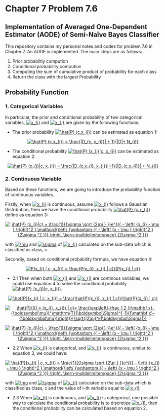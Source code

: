# Chapter 7 Problem 7.6 
## Implementation of Averaged One-Dependent Estimator (AODE) of Semi-Naïve Bayes Classifier

This repository contains my personal notes and codes for problem 7.6 in Chapter 7. An AODE is implemented. The main steps are as follows:

1. Prior probabiltiy compution
2. Conditional probability compution
3. Computing the sum of cumulative product of probability for each class
4. Return the class with the largest Probability

## Probability Function
### 1. Categorical Variables
In particular, the prior and conditional probability of two categorical variables, <a href="https://www.codecogs.com/eqnedit.php?latex=x_{i}" target="_blank"><img src="https://latex.codecogs.com/gif.latex?x_{i}" title="x_{i}" /></a> and <a href="https://www.codecogs.com/eqnedit.php?latex=x_{j}" target="_blank"><img src="https://latex.codecogs.com/gif.latex?x_{j}" title="x_{j}" /></a> are given by the following functions:

- The prior probability <a href="https://www.codecogs.com/eqnedit.php?latex=\hat{P}&space;(c,x_{i})" target="_blank"><img src="https://latex.codecogs.com/gif.latex?\hat{P}&space;(c,x_{i})" title="\hat{P} (c,x_{i})" /></a> can be estimated as equation 1:
<p align="center">
<a href="https://www.codecogs.com/eqnedit.php?latex=\hat{P}&space;(c,x_{i})&space;=&space;\frac{|D_{c,&space;x_{i}}|&space;&plus;&space;1}{|D|&plus;&space;N_{i}}" target="_blank"><img src="https://latex.codecogs.com/gif.latex?\hat{P}&space;(c,x_{i})&space;=&space;\frac{|D_{c,&space;x_{i}}|&space;&plus;&space;1}{|D|&plus;&space;N_{i}}" title="\hat{P} (c,x_{i}) = \frac{|D_{c, x_{i}}| + 1}{|D|+ N_{i}}" /></a>
</p>

- The conditional probability <a href="https://www.codecogs.com/eqnedit.php?latex=\hat{P}&space;(x_{j}|c,&space;x_{i})" target="_blank"><img src="https://latex.codecogs.com/gif.latex?\hat{P}&space;(x_{j}|c,&space;x_{i})" title="\hat{P} (x_{j}|c, x_{i})" /></a> can be estimated as equation 2:

<p align="center">
<a href="https://www.codecogs.com/eqnedit.php?latex=\hat{P}&space;(x_{j}|c,&space;x_{i})&space;=&space;\frac{|D_{c,x_{i},&space;x_{j}}|&plus;1}{|D_{c,x_{i}}|&space;&plus;&space;N_{j}}" target="_blank"><img src="https://latex.codecogs.com/gif.latex?\hat{P}&space;(x_{j}|c,&space;x_{i})&space;=&space;\frac{|D_{c,x_{i},&space;x_{j}}|&plus;1}{|D_{c,x_{i}}|&space;&plus;&space;N_{j}}" title="\hat{P} (x_{j}|c, x_{i}) = \frac{|D_{c,x_{i}, x_{j}}|+1}{|D_{c,x_{i}}| + N_{j}}" /></a>
</p>


### 2. Continuous Variable
Based on these functions, we are going to introduce the probability function of continuous variables. 

  Firstly, when <a href="https://www.codecogs.com/eqnedit.php?latex=x_{i}" target="_blank"><img src="https://latex.codecogs.com/gif.latex?x_{i}" title="x_{i}" /></a> is continuous, assume <a href="https://www.codecogs.com/eqnedit.php?latex=x_{i}" target="_blank"><img src="https://latex.codecogs.com/gif.latex?x_{i}" title="x_{i}" /></a> follows a Gaussian Distribution, then we have the conditional probability <a href="https://www.codecogs.com/eqnedit.php?latex=\hat{P}&space;(c,x_{i})" target="_blank"><img src="https://latex.codecogs.com/gif.latex?\hat{P}&space;(c,x_{i})" title="\hat{P} (c,x_{i})" /></a> define as equation 3:
<p align="center">
<a href="https://www.codecogs.com/eqnedit.php?latex=\hat{P}&space;(x_{i}|c)&space;=&space;\frac{1}{{\sigma&space;\sqrt&space;{2\pi&space;}&space;}}e^{{{&space;-&space;\left(&space;{x_{i}&space;-&space;\mu&space;}&space;\right)^2&space;}&space;\mathord{\left/&space;{\vphantom&space;{{&space;-&space;\left(&space;{x&space;-&space;\mu&space;}&space;\right)^2&space;}&space;{2\sigma&space;^2&space;}}}&space;\right.&space;\kern-\nulldelimiterspace}&space;{2\sigma&space;^2&space;}}}" target="_blank"><img src="https://latex.codecogs.com/gif.latex?\hat{P}&space;(x_{i}|c)&space;=&space;\frac{1}{{\sigma&space;\sqrt&space;{2\pi&space;}&space;}}e^{{{&space;-&space;\left(&space;{x_{i}&space;-&space;\mu&space;}&space;\right)^2&space;}&space;\mathord{\left/&space;{\vphantom&space;{{&space;-&space;\left(&space;{x&space;-&space;\mu&space;}&space;\right)^2&space;}&space;{2\sigma&space;^2&space;}}}&space;\right.&space;\kern-\nulldelimiterspace}&space;{2\sigma&space;^2&space;}}}" title="\hat{P} (x_{i}|c) = \frac{1}{{\sigma \sqrt {2\pi } }}e^{{{ - \left( {x_{i} - \mu } \right)^2 } \mathord{\left/ {\vphantom {{ - \left( {x - \mu } \right)^2 } {2\sigma ^2 }}} \right. \kern-\nulldelimiterspace} {2\sigma ^2 }}}" /></a>

</p>

with <a href="https://www.codecogs.com/eqnedit.php?latex=\mu" target="_blank"><img src="https://latex.codecogs.com/gif.latex?\mu" title="\mu" /></a> and <a href="https://www.codecogs.com/eqnedit.php?latex=\sigma" target="_blank"><img src="https://latex.codecogs.com/gif.latex?\sigma" title="\sigma" /></a> of <a href="https://www.codecogs.com/eqnedit.php?latex=x_{i}" target="_blank"><img src="https://latex.codecogs.com/gif.latex?x_{i}" title="x_{i}" /></a> calculated on the sub-data which is classified as class, c.

  
  Secondly, based on conditional probability formula, we have equation 4:

<p align="center">
  <a href="https://www.codecogs.com/eqnedit.php?latex=P(x_{j}&space;|&space;c,&space;x_{i})&space;=&space;\frac{P(x_{i},&space;x_{j}&space;|&space;c)}{P(x_{i}&space;|&space;c)}" target="_blank"><img src="https://latex.codecogs.com/gif.latex?P(x_{j}&space;|&space;c,&space;x_{i})&space;=&space;\frac{P(x_{i},&space;x_{j}&space;|&space;c)}{P(x_{i}&space;|&space;c)}" title="P(x_{j} | c, x_{i}) = \frac{P(x_{i}, x_{j} | c)}{P(x_{i} | c)}" /></a>
</p>

  
  - 2.1 Then when both <a href="https://www.codecogs.com/eqnedit.php?latex=x_{i}" target="_blank"><img src="https://latex.codecogs.com/gif.latex?x_{i}" title="x_{i}" /></a> and <a href="https://www.codecogs.com/eqnedit.php?latex=x_{j}" target="_blank"><img src="https://latex.codecogs.com/gif.latex?x_{j}" title="x_{j}" /></a> are continous variables, we could use equation 4 to solve the conditional probability <a href="https://www.codecogs.com/eqnedit.php?latex=\hat{P}&space;(x_{j}|c,&space;x_{i})" target="_blank"><img src="https://latex.codecogs.com/gif.latex?\hat{P}&space;(x_{j}|c,&space;x_{i})" title="\hat{P} (x_{j}|c, x_{i})" /></a>.

<p align="center">
  <a href="https://www.codecogs.com/eqnedit.php?latex=\hat{P}(x_{j}&space;|&space;c,&space;x_{i})&space;=&space;\frac{\hat{P}(x_{i},&space;x_{j}&space;|&space;c)}{\hat{P}(x_{i}&space;|&space;c)}" target="_blank"><img src="https://latex.codecogs.com/gif.latex?\hat{P}(x_{j}&space;|&space;c,&space;x_{i})&space;=&space;\frac{\hat{P}(x_{i},&space;x_{j}&space;|&space;c)}{\hat{P}(x_{i}&space;|&space;c)}" title="\hat{P}(x_{j} | c, x_{i}) = \frac{\hat{P}(x_{i}, x_{j} | c)}{\hat{P}(x_{i} | c)}" /></a>

</p>

<p align="center">
 <a href="https://www.codecogs.com/eqnedit.php?latex=\hat{P}(X)&space;=&space;(x_{i},&space;x_{j})&space;|&space;c)=&space;\frac{\exp\left(-\frac&space;1&space;2&space;({\mathbf&space;x}-{\boldsymbol\mu})^\mathrm{T}{\boldsymbol\Sigma}^{-1}({\mathbf&space;x}-{\boldsymbol\mu})\right)}{\sqrt{(2\pi)^k|\boldsymbol\Sigma|}}" target="_blank"><img src="https://latex.codecogs.com/gif.latex?\hat{P}(X)&space;=&space;(x_{i},&space;x_{j})&space;|&space;c)=&space;\frac{\exp\left(-\frac&space;1&space;2&space;({\mathbf&space;x}-{\boldsymbol\mu})^\mathrm{T}{\boldsymbol\Sigma}^{-1}({\mathbf&space;x}-{\boldsymbol\mu})\right)}{\sqrt{(2\pi)^k|\boldsymbol\Sigma|}}" title="\hat{P}(X) = (x_{i}, x_{j}) | c)= \frac{\exp\left(-\frac 1 2 ({\mathbf x}-{\boldsymbol\mu})^\mathrm{T}{\boldsymbol\Sigma}^{-1}({\mathbf x}-{\boldsymbol\mu})\right)}{\sqrt{(2\pi)^k|\boldsymbol\Sigma|}}" /></a>


</p>

<p align="center">
 <a href="https://www.codecogs.com/eqnedit.php?latex=\hat{P}&space;(x_{i}|c)&space;=&space;\frac{1}{{\sigma&space;\sqrt&space;{2\pi&space;}&space;}}e^{{{&space;-&space;\left(&space;{x_{i}&space;-&space;\mu&space;}&space;\right)^2&space;}&space;\mathord{\left/&space;{\vphantom&space;{{&space;-&space;\left(&space;{x&space;-&space;\mu&space;}&space;\right)^2&space;}&space;{2\sigma&space;^2&space;}}}&space;\right.&space;\kern-\nulldelimiterspace}&space;{2\sigma&space;^2&space;}}}" target="_blank"><img src="https://latex.codecogs.com/gif.latex?\hat{P}&space;(x_{i}|c)&space;=&space;\frac{1}{{\sigma&space;\sqrt&space;{2\pi&space;}&space;}}e^{{{&space;-&space;\left(&space;{x_{i}&space;-&space;\mu&space;}&space;\right)^2&space;}&space;\mathord{\left/&space;{\vphantom&space;{{&space;-&space;\left(&space;{x&space;-&space;\mu&space;}&space;\right)^2&space;}&space;{2\sigma&space;^2&space;}}}&space;\right.&space;\kern-\nulldelimiterspace}&space;{2\sigma&space;^2&space;}}}" title="\hat{P} (x_{i}|c) = \frac{1}{{\sigma \sqrt {2\pi } }}e^{{{ - \left( {x_{i} - \mu } \right)^2 } \mathord{\left/ {\vphantom {{ - \left( {x - \mu } \right)^2 } {2\sigma ^2 }}} \right. \kern-\nulldelimiterspace} {2\sigma ^2 }}}" /></a>

</p>


  - 2.2 When <a href="https://www.codecogs.com/eqnedit.php?latex=x_{i}" target="_blank"><img src="https://latex.codecogs.com/gif.latex?x_{i}" title="x_{i}" /></a> is categorical, and <a href="https://www.codecogs.com/eqnedit.php?latex=x_{j}" target="_blank"><img src="https://latex.codecogs.com/gif.latex?x_{j}" title="x_{j}" /></a> is continuous, similar to equation 3, we could have:
  <p align="center">
  <a href="https://www.codecogs.com/eqnedit.php?latex=\hat{P}(x_{j}&space;|&space;c,&space;x_{i})&space;=&space;\frac{1}{{\sigma&space;\sqrt&space;{2\pi&space;}&space;}}e^{{{&space;-&space;\left(&space;{x_{j}&space;-&space;\mu&space;}&space;\right)^2&space;}&space;\mathord{\left/&space;{\vphantom&space;{{&space;-&space;\left(&space;{x&space;-&space;\mu&space;}&space;\right)^2&space;}&space;{2\sigma&space;^2&space;}}}&space;\right.&space;\kern-\nulldelimiterspace}&space;{2\sigma&space;^2&space;}}}" target="_blank"><img src="https://latex.codecogs.com/gif.latex?\hat{P}(x_{j}&space;|&space;c,&space;x_{i})&space;=&space;\frac{1}{{\sigma&space;\sqrt&space;{2\pi&space;}&space;}}e^{{{&space;-&space;\left(&space;{x_{j}&space;-&space;\mu&space;}&space;\right)^2&space;}&space;\mathord{\left/&space;{\vphantom&space;{{&space;-&space;\left(&space;{x&space;-&space;\mu&space;}&space;\right)^2&space;}&space;{2\sigma&space;^2&space;}}}&space;\right.&space;\kern-\nulldelimiterspace}&space;{2\sigma&space;^2&space;}}}" title="\hat{P}(x_{j} | c, x_{i}) = \frac{1}{{\sigma \sqrt {2\pi } }}e^{{{ - \left( {x_{j} - \mu } \right)^2 } \mathord{\left/ {\vphantom {{ - \left( {x - \mu } \right)^2 } {2\sigma ^2 }}} \right. \kern-\nulldelimiterspace} {2\sigma ^2 }}}" /></a>
  
  </p>
  
  with <a href="https://www.codecogs.com/eqnedit.php?latex=\mu" target="_blank"><img src="https://latex.codecogs.com/gif.latex?\mu" title="\mu" /></a> and <a href="https://www.codecogs.com/eqnedit.php?latex=\sigma" target="_blank"><img src="https://latex.codecogs.com/gif.latex?\sigma" title="\sigma" /></a> of <a href="https://www.codecogs.com/eqnedit.php?latex=x_{j}" target="_blank"><img src="https://latex.codecogs.com/gif.latex?x_{j}" title="x_{j}" /></a> calculated on the sub-data which is classified as class, c and the value of i-th variable equal to <a href="https://www.codecogs.com/eqnedit.php?latex=x_{i}" target="_blank"><img src="https://latex.codecogs.com/gif.latex?x_{i}" title="x_{i}" /></a>

  - 2.3 When <a href="https://www.codecogs.com/eqnedit.php?latex=x_{i}" target="_blank"><img src="https://latex.codecogs.com/gif.latex?x_{i}" title="x_{i}" /></a> is continuous, and <a href="https://www.codecogs.com/eqnedit.php?latex=x_{j}" target="_blank"><img src="https://latex.codecogs.com/gif.latex?x_{j}" title="x_{j}" /></a> is categorical, one possible way to calculate the conditional probability is to discretize <a href="https://www.codecogs.com/eqnedit.php?latex=x_{i}" target="_blank"><img src="https://latex.codecogs.com/gif.latex?x_{i}" title="x_{i}" /></a>, then the conditional probability can be calculated based on equation 2.



